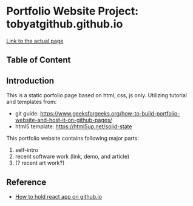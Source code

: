 # Portfolio Website Project: tobyatgithub.github.io

[Link to the actual page](https://tobyatgithub.github.io/)

## Table of Content

## Introduction

This is a static porfolio page based on html, css, js only. Utilizing tutorial and templates from:

- git guide: https://www.geeksforgeeks.org/how-to-build-portfolio-website-and-host-it-on-github-pages/
- html5 template: https://html5up.net/solid-state

This portfolio website contains following major parts:

1. self-intro
2. recent software work (link, demo, and article)
3. (? recent art work?)

## Reference

- [How to hold react app on github.io](https://stackoverflow.com/questions/69708281/how-can-i-host-my-react-application-using-github)
